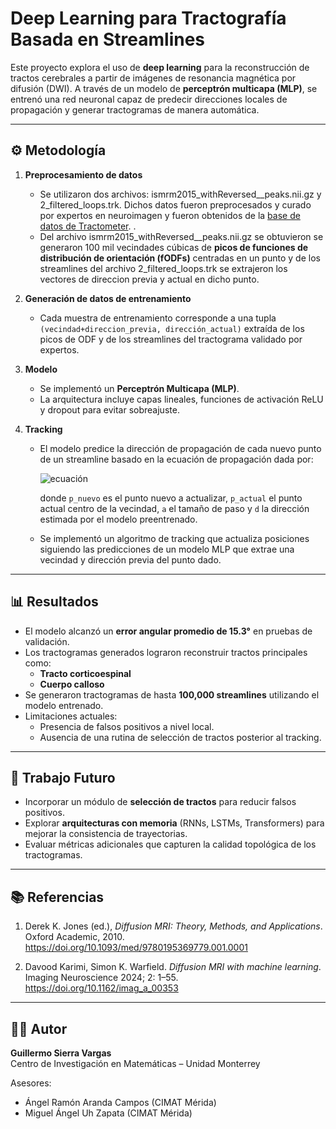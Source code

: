 # Deep Learning para Tractografía Basada en Streamlines

Este proyecto explora el uso de **deep learning** para la reconstrucción de tractos cerebrales a partir de imágenes de resonancia magnética por difusión (DWI). A través de un modelo de **perceptrón multicapa (MLP)**, se entrenó una red neuronal capaz de predecir direcciones locales de propagación y generar tractogramas de manera automática.

---

## ⚙️ Metodología

1. **Preprocesamiento de datos**
   - Se utilizaron dos archivos: ismrm2015_withReversed__peaks.nii.gz y 2_filtered_loops.trk. Dichos datos fueron preprocesados y curado por expertos en neuroimagen y fueron obtenidos de la [base de datos de Tractometer](https://tractometer.org/ismrm2015/processed_data/).
.
   - Del archivo ismrm2015_withReversed__peaks.nii.gz se obtuvieron se generaron 100 mil vecindades cúbicas de **picos de funciones de distribución de orientación (fODFs)** centradas en un punto y de los streamlines del archivo 2_filtered_loops.trk se extrajeron los vectores de direccion previa y actual en dicho punto.

2. **Generación de datos de entrenamiento**
   - Cada muestra de entrenamiento corresponde a una tupla `(vecindad+direccion_previa, dirección_actual)` extraída de los picos de ODF y de los streamlines del tractograma validado por expertos.

3. **Modelo**
   - Se implementó un **Perceptrón Multicapa (MLP)**.
   - La arquitectura incluye capas lineales, funciones de activación ReLU y dropout para evitar sobreajuste.

4. **Tracking**
   - El modelo predice la dirección de propagación de cada nuevo punto de un streamline basado en la ecuación de propagación dada por:

     ![ecuación](https://latex.codecogs.com/png.latex?\mathbf{p}_{nuevo}=\mathbf{p}_{actual}+a\mathbf{d})

     donde `p_nuevo` es el punto nuevo a actualizar, `p_actual` el punto actual centro de la vecindad, `a` el tamaño de paso y `d` la dirección estimada por el modelo preentrenado.
   - Se implementó un algoritmo de tracking que actualiza posiciones siguiendo las predicciones de un modelo MLP que extrae una vecindad y dirección previa del punto dado.

---

## 📊 Resultados

- El modelo alcanzó un **error angular promedio de 15.3°** en pruebas de validación.
- Los tractogramas generados lograron reconstruir tractos principales como:
  - **Tracto corticoespinal**  
  - **Cuerpo calloso**
- Se generaron tractogramas de hasta **100,000 streamlines** utilizando el modelo entrenado.
- Limitaciones actuales:
  - Presencia de falsos positivos a nivel local.
  - Ausencia de una rutina de selección de tractos posterior al tracking.

---

## 🔮 Trabajo Futuro

- Incorporar un módulo de **selección de tractos** para reducir falsos positivos.
- Explorar **arquitecturas con memoria** (RNNs, LSTMs, Transformers) para mejorar la consistencia de trayectorias.
- Evaluar métricas adicionales que capturen la calidad topológica de los tractogramas.

---

## 📚 Referencias

1. Derek K. Jones (ed.), *Diffusion MRI: Theory, Methods, and Applications*. Oxford Academic, 2010.  
   https://doi.org/10.1093/med/9780195369779.001.0001  

2. Davood Karimi, Simon K. Warfield. *Diffusion MRI with machine learning*. Imaging Neuroscience 2024; 2: 1–55.  
   https://doi.org/10.1162/imag_a_00353  

---

## 👨‍💻 Autor

**Guillermo Sierra Vargas**  
Centro de Investigación en Matemáticas – Unidad Monterrey  

Asesores:  
- Ángel Ramón Aranda Campos (CIMAT Mérida)  
- Miguel Ángel Uh Zapata (CIMAT Mérida)  
